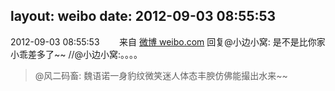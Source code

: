 layout: weibo
date: 2012-09-03 08:55:53
---
2012-09-03 08:55:53  &nbsp;&nbsp;&nbsp;&nbsp;&nbsp;&nbsp; 来自 <a href="http://weibo.com/" rel="nofollow">微博 weibo.com</a>
回复@小边小窝: 是不是比你家小乖差多了~~ //@小边小窝:。。。。
>  @风二码畜: 魏语诺一身豹纹微笑迷人体态丰腴仿佛能撮出水来~~ ​​​
